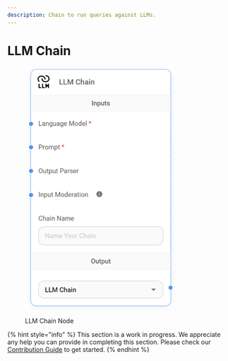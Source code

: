 ```yaml
---
description: Chain to run queries against LLMs.
---
```


# LLM Chain

<figure><img src="../../../.gitbook/assets/image (31).png" alt="" width="341"><figcaption><p>LLM Chain Node</p></figcaption></figure>

{% hint style="info" %}
This section is a work in progress. We appreciate any help you can provide in completing this section. Please check our [Contribution Guide](../../../contributing/) to get started.
{% endhint %}
